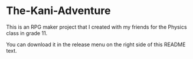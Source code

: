 # The-Kani-Adventure
This is an RPG maker project that I created with my friends for the Physics class in grade 11.

You can download it in the release menu on the right side of this README text.
